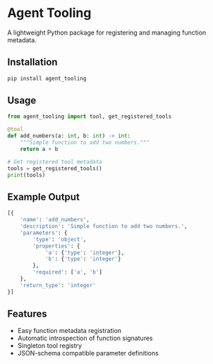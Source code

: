 # Agent Tooling

A lightweight Python package for registering and managing function metadata.

## Installation

```bash
pip install agent_tooling
```

## Usage

```python
from agent_tooling import tool, get_registered_tools

@tool
def add_numbers(a: int, b: int) -> int:
    """Simple function to add two numbers."""
    return a + b

# Get registered tool metadata
tools = get_registered_tools()
print(tools)
```

## Example Output

```python
[{
    'name': 'add_numbers',
    'description': 'Simple function to add two numbers.',
    'parameters': {
        'type': 'object',
        'properties': {
            'a': {'type': 'integer'},
            'b': {'type': 'integer'}
        },
        'required': ['a', 'b']
    },
    'return_type': 'integer'
}]
```

## Features

- Easy function metadata registration
- Automatic introspection of function signatures
- Singleton tool registry
- JSON-schema compatible parameter definitions